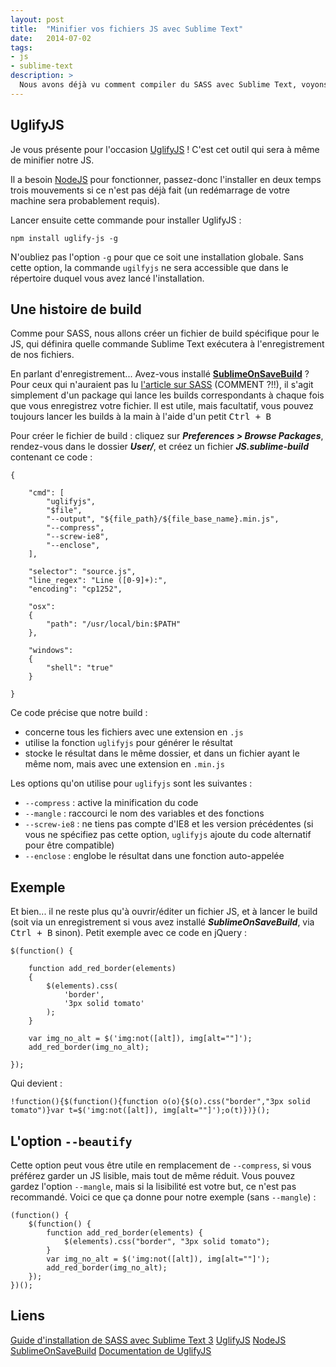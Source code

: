 ```yaml
---
layout: post
title:  "Minifier vos fichiers JS avec Sublime Text"
date:   2014-07-02
tags:
- js
- sublime-text
description: >
  Nous avons déjà vu comment compiler du SASS avec Sublime Text, voyons aujourd'hui comment minifier du JS.
---
```


## UglifyJS

Je vous présente pour l'occasion [UglifyJS](https://github.com/mishoo/UglifyJS2) !
C'est cet outil qui sera à même de minifier notre JS.

Il a besoin [NodeJS](https://nodejs.org/) pour fonctionner, passez-donc l'installer en deux temps trois mouvements si ce n'est pas déjà fait (un redémarrage de votre machine sera probablement requis).

Lancer ensuite cette commande pour installer UglifyJS :

	npm install uglify-js -g

N'oubliez pas l'option `-g` pour que ce soit une installation globale. Sans cette option, la commande `ugilfyjs` ne sera accessible que dans le répertoire duquel vous avez lancé l'installation.


## Une histoire de build

Comme pour SASS, nous allons créer un fichier de build spécifique pour le JS, qui définira quelle commande Sublime Text exécutera à l'enregistrement de nos fichiers.

En parlant d'enregistrement... Avez-vous installé [**SublimeOnSaveBuild**](https://sublime.wbond.net/packages/SublimeOnSaveBuild) ?
Pour ceux qui n'auraient pas lu [l'article sur SASS](https://blog.smarchal.com/guide-installation-sass-avec-sublime-text-3) (COMMENT ?!!), il s'agit simplement d'un package qui lance les builds correspondants à chaque fois que vous enregistrez votre fichier.
Il est utile, mais facultatif, vous pouvez toujours lancer les builds à la main à l'aide d'un petit <kbd>Ctrl + B</kbd>

Pour créer le fichier de build : cliquez sur ***Preferences > Browse Packages***, rendez-vous dans le dossier ***User/***, et créez un fichier ***JS.sublime-build*** contenant ce code :

	{

		"cmd": [
			"uglifyjs",
			"$file",
			"--output", "${file_path}/${file_base_name}.min.js",
			"--compress",
			"--screw-ie8",
			"--enclose",
		],

		"selector": "source.js",
		"line_regex": "Line ([0-9]+):",
		"encoding": "cp1252",

		"osx":
		{
			"path": "/usr/local/bin:$PATH"
		},

		"windows":
		{
			"shell": "true"
		}

	}

Ce code précise que notre build :

- concerne tous les fichiers avec une extension en `.js`
- utilise la fonction `uglifyjs` pour générer le résultat
- stocke le résultat dans le même dossier, et dans un fichier ayant le même nom, mais avec une extension en `.min.js`

Les options qu'on utilise pour `uglifyjs` sont les suivantes :

- `--compress` : active la minification du code
- `--mangle` : raccourci le nom des variables et des fonctions
- `--screw-ie8` : ne tiens pas compte d'IE8 et les version précédentes (si vous ne spécifiez pas cette option, `uglifyjs` ajoute du code alternatif pour être compatible)
- `--enclose` : englobe le résultat dans une fonction auto-appelée

## Exemple

Et bien... il ne reste plus qu'à ouvrir/éditer un fichier JS, et à lancer le build (soit via un enregistrement si vous avez installé ***SublimeOnSaveBuild***, via <kbd>Ctrl + B</kbd> sinon).
Petit exemple avec ce code en jQuery :

	$(function() {

		function add_red_border(elements)
		{
			$(elements).css(
				'border',
				'3px solid tomato'
			);
		}

		var img_no_alt = $('img:not([alt]), img[alt=""]');
		add_red_border(img_no_alt);

	});

Qui devient :

	!function(){$(function(){function o(o){$(o).css("border","3px solid tomato")}var t=$('img:not([alt]), img[alt=""]');o(t)})}();

## L'option `--beautify`

Cette option peut vous être utile en remplacement de `--compress`, si vous préférez garder un JS lisible, mais tout de même réduit.
Vous pouvez gardez l'option `--mangle`, mais si la lisibilité est votre but, ce n'est pas recommandé. Voici ce que ça donne pour notre exemple (sans `--mangle`) :

	(function() {
	    $(function() {
	        function add_red_border(elements) {
	            $(elements).css("border", "3px solid tomato");
	        }
	        var img_no_alt = $('img:not([alt]), img[alt=""]');
	        add_red_border(img_no_alt);
	    });
	})();

## Liens

[Guide d'installation de SASS avec Sublime Text 3](https://blog.smarchal.com/guide-installation-sass-avec-sublime-text-3)
[UglifyJS](https://github.com/mishoo/UglifyJS2)
[NodeJS](https://nodejs.org/)
[SublimeOnSaveBuild](https://sublime.wbond.net/packages/SublimeOnSaveBuild)
[Documentation de UglifyJS](https://github.com/mishoo/UglifyJS2#usage)